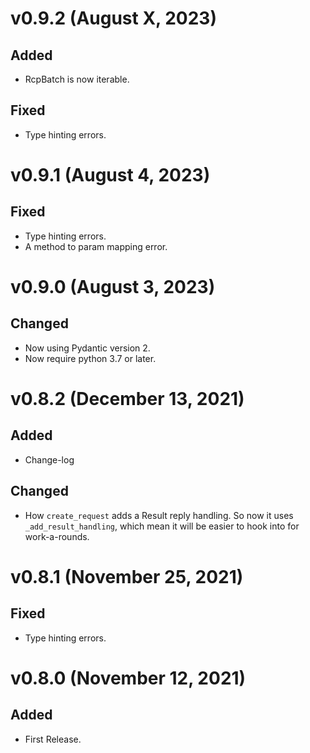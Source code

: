 v0.9.2 (August X, 2023)
===============================================================================

## Added
 * RcpBatch is now iterable.

## Fixed
 * Type hinting errors.


v0.9.1 (August 4, 2023)
===============================================================================

## Fixed
 * Type hinting errors.
 * A method to param mapping error.

v0.9.0 (August 3, 2023)
===============================================================================

## Changed
 * Now using Pydantic version 2.
 * Now require python 3.7 or later.

v0.8.2 (December 13, 2021)
===============================================================================

## Added
 * Change-log

## Changed
 * How `create_request` adds a Result reply handling. So now it uses `_add_result_handling`, which mean it will be easier to hook into for work-a-rounds.


v0.8.1 (November 25, 2021)
===============================================================================

## Fixed
 * Type hinting errors.


v0.8.0 (November 12, 2021)
===============================================================================
## Added
 * First Release.
